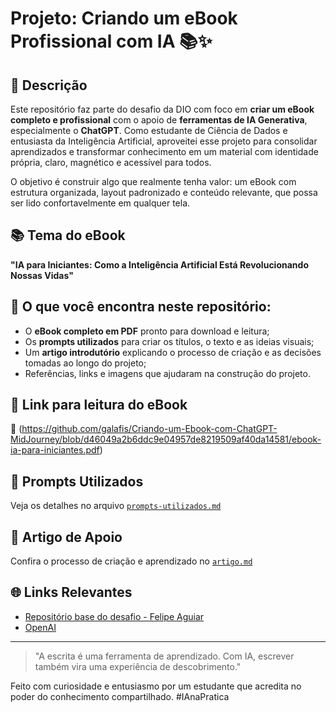 # Projeto: Criando um eBook Profissional com IA 📚✨

## 📒 Descrição
Este repositório faz parte do desafio da DIO com foco em **criar um eBook completo e profissional** com o apoio de **ferramentas de IA Generativa**, especialmente o **ChatGPT**. Como estudante de Ciência de Dados e entusiasta da Inteligência Artificial, aproveitei esse projeto para consolidar aprendizados e transformar conhecimento em um material com identidade própria, claro, magnético e acessível para todos.

O objetivo é construir algo que realmente tenha valor: um eBook com estrutura organizada, layout padronizado e conteúdo relevante, que possa ser lido confortavelmente em qualquer tela.

## 📚 Tema do eBook
**"IA para Iniciantes: Como a Inteligência Artificial Está Revolucionando Nossas Vidas"**

## 🎯 O que você encontra neste repositório:
- O **eBook completo em PDF** pronto para download e leitura;
- Os **prompts utilizados** para criar os títulos, o texto e as ideias visuais;
- Um **artigo introdutório** explicando o processo de criação e as decisões tomadas ao longo do projeto;
- Referências, links e imagens que ajudaram na construção do projeto.

## 🔗 Link para leitura do eBook
📖 (https://github.com/galafis/Criando-um-Ebook-com-ChatGPT-MidJourney/blob/d46049a2b6ddc9e04957de8219509af40da14581/ebook-ia-para-iniciantes.pdf)

## 💬 Prompts Utilizados
Veja os detalhes no arquivo [`prompts-utilizados.md`](./prompts-utilizados.md)

## 📝 Artigo de Apoio
Confira o processo de criação e aprendizado no [`artigo.md`](./artigo.md)

## 🌐 Links Relevantes
- [Repositório base do desafio - Felipe Aguiar](https://github.com/felipeAguiarCode/prompts-recipe-to-create-a-ebook)
- [OpenAI](https://openai.com/blog/chatgpt)

---

> "A escrita é uma ferramenta de aprendizado. Com IA, escrever também vira uma experiência de descobrimento."

Feito com curiosidade e entusiasmo por um estudante que acredita no poder do conhecimento compartilhado. #IAnaPratica
